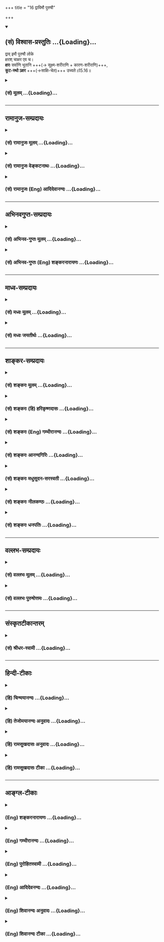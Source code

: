 +++
title = "16 द्वाविमौ पुरुषौ"

+++
<div class="js_include" newlevelforh1="2" title="(सं) विश्वास-प्रस्तुतिः" unfilled url="/mahAbhAratam/vyAsaH/shlokashaH/06-bhIShma-parva/03-bhagavad-gItA-parva/saMskRtam/vishvAsa-prastutiH/15_puruShottama-yogaH/16_dvAvimau_puruShau.md">
<details open><summary><h2>(सं) विश्वास-प्रस्तुतिः ...{Loading}...</h2></summary>

द्वाव् इमौ पुरुषौ लोके  
क्षरश् चाक्षर एव च।  
**क्षरः** सर्वाणि भूतानि +++(→ सूक्ष्म-शरीराणि + कारण-शरीराणि)+++,  
**कूट-स्थो ऽक्षर** +++(→साक्षि-चेत)+++ उच्यते॥15.16॥
</details>
</div>
<div class="js_include collapsed" newlevelforh1="3" title="(सं) मूलम्" unfilled url="/mahAbhAratam/vyAsaH/shlokashaH/06-bhIShma-parva/03-bhagavad-gItA-parva/saMskRtam/mUlam/15_puruShottama-yogaH/16_dvAvimau_puruShau.md">
<details><summary><h3>(सं) मूलम् ...{Loading}...</h3></summary>

द्वाविमौ पुरुषौ लोके क्षरश्चाक्षर एव च।  
क्षरः सर्वाणि भूतानि कूटस्थोऽक्षर उच्यते।।15.16।।
</details>
</div>


_________________
## रामानुज-सम्प्रदायः
<div class="js_include collapsed" newlevelforh1="3" title="(सं) रामानुजः मूलम्" unfilled url="/mahAbhAratam/vyAsaH/shlokashaH/06-bhIShma-parva/03-bhagavad-gItA-parva/saMskRtam/rAmAnujaH/mUlam/15_puruShottama-yogaH/16_dvAvimau_puruShau.md">
<details><summary><h3>(सं) रामानुजः मूलम् ...{Loading}...</h3></summary>

।।15.16।।**क्षरः च अक्षर एव च** इति **द्वौ इमौ पुरुषौ लोके** प्रथितौ।
तत्र **क्षर**शब्दनिर्दिष्टः पुरुषो जीवशब्दाभिलपनीय
ब्रह्मादिस्तम्बपर्यन्तक्षरणस्वभावाचित्संसृष्ट सर्व**भूतानि** अत्र
अचित्सङ्गरूपैकोपाधिना पुरुषः इति एकत्वनिर्देशः।**अक्षर**शब्दनिर्दिष्टः
**कूटस्थः;** अचित्संसर्गवियुक्तः; स्वेन रूपेण अवस्थितो मुक्तात्मा। स तु
अचित्संसर्गाभावाद् अचित्परिणामविशेषब्रह्मादिदेहसाधारणो न भवति इति कूटस्थ
इति **उच्यते।  
  
अत्र अपि एकत्वनिर्देशः अचिद्वियोगरूपैकोपाधिना अभिहितः। न हि इतः पूर्वम्
अनादौ काले मुक्त एक एव। यथा उक्तम् -- बहवो ज्ञानतपसा पूता मद्भावमागताः।।
(गीता 4।10)मम साधर्म्यमागताः। सर्गेऽपि नोपजायन्ते प्रलये न व्यथन्ति च।।
(गीता 14।2) इति।**

</details>
</div>
<div class="js_include collapsed" newlevelforh1="3" title="(सं) रामानुजः वेङ्कटनाथः" unfilled url="/mahAbhAratam/vyAsaH/shlokashaH/06-bhIShma-parva/03-bhagavad-gItA-parva/saMskRtam/rAmAnujaH/venkaTanAthaH/15_puruShottama-yogaH/16_dvAvimau_puruShau.md">
<details><summary><h3>(सं) रामानुजः वेङ्कटनाथः ...{Loading}...</h3></summary>

  
  
।।15.16।। सर्ववेदसाररूपपुरुषोत्तमयाथात्म्यप्रतिपादनमुक्तेन
सङ्गमयन्नवतारयति -- अतो मत्त एवेति। लोक्यतेऽनेनेति व्युत्पत्त्या
प्रमाणपरत्वमभिप्रेत्यप्रथितः इत्येतदनुषज्य वचनविपरिणामेन योजयति -- लोके
प्रथिताविति। प्रमाणं च अजो ह्येको जुषमाणोऽनुशेते जहात्येनां
भुक्तभोगामजोऽन्यः \[श्वे.उ.4।5\] इत्यादिकमभिप्रेतम्।
पुरुषशब्दनिर्दिष्टात्मनः स्वरूपेण क्षरत्वायोगाच्छरीरद्वारा
तदित्यभिप्रेत्य तृतीयपादं व्याचष्टेतत्र क्षरशब्दनिर्दिष्ट
इत्यादिना। क्षरः इत्येकत्वनिर्देशेनभूतानि इति बहुत्वनिर्देशस्तूपाधिकृत
इति शङ्काव्युदासायाऽऽह -- अत्राचित्संसर्गेति। बद्धात्मनां स्वरूपतो
भेदाभावे सर्वदुःखसुखप्रतिसन्धानं सर्वेषां स्यादिति भावः।
कूटस्थशब्दोऽनेकसन्ततिमूलपुरुषे प्रसिद्धः स चात्र न परमपुरुषः;उत्तमः
पुरुषस्त्वन्यः \[15।17\] इति तस्य पृथग्वक्ष्यमाणत्वात्। नापि
हिरण्यगर्भादिः; तस्य देहसम्बन्धित्वेन क्षरशब्दनिर्दिष्टत्वात् नापि
मुक्तात्मा; रूढ्याद्यविषयत्वादित्यतस्तत्र योगवृत्तिमभिप्रेत्य
मुक्तात्मपर इत्याह -- अचित्संसर्गवियुक्त इति। योगवृत्तिमुपपादयति -- स
त्विति। ब्रह्मादिदेहेति --
ब्रह्मादिदेहसम्बन्धायत्तविचित्रसुखदुःखाद्यसाधारणाकारो न भवतीत्यर्थः।
एतेन स्वेन रूपेणाभिनिष्पद्यते \[छा.उ.8।12।2\] इति
श्रुत्युक्तासङ्कुचितज्ञानैकाकारत्वलक्षणसाधारणाकारो भवतीत्युक्तं भवति।
तथाच कूटवत्तिष्ठतीति कूटस्थ इति व्युत्पत्तिरपि सूचिता।
साधारणाकारत्वमेवात्र कूटसादृश्यमिति भावः। अत्राप्येकत्वनिर्देश
एकोपाधिक्रोडीकारनिबन्धन एवेत्याह -- अत्रापीति। निर्देश৷৷.अभिहित
इत्येतत्पाकं पचति इतिवत् द्रष्टव्यम्। उक्तार्थे हेत्वभिप्रायेण
मुक्तात्मबहुत्वं सप्रमाणमाह -- पूर्वमनादौ काल इति।  
  

</details>
</div>
<div class="js_include collapsed" newlevelforh1="3" title="(सं) रामानुजः (Eng) आदिदेवानन्दः" unfilled url="/mahAbhAratam/vyAsaH/shlokashaH/06-bhIShma-parva/03-bhagavad-gItA-parva/saMskRtam/rAmAnujaH/english/AdidevAnandaH/15_puruShottama-yogaH/16_dvAvimau_puruShau.md">
<details><summary><h3>(सं) रामानुजः (Eng) आदिदेवानन्दः ...{Loading}...</h3></summary>

15.16 There are, the Sastras say, 'two kinds of Persons (Purusas)' well known in the world - 'the perishable and the imperishable.' Of the two,
the Persons designated by the term 'perishable' (Ksara) are beings conjoint with non-conscient matter of modifiable nature, from Brahma down to a blade of grass,who can be signified also by the term Jivas
(individual selves). Here the term Purusa (Person) is used in singular to indicate the common single condition of being conjoined with non-conscient matter. That which is the 'imperishable' (Aksara) is called 'unchanging' (Kutastha), this is the released self, devoid of association with non-conscient matter, remaining in its own form. It is called 'unchangeable' inasmuch as when free from non-conscient matter,
It has no specific connection with particular transformations of non-conscient matter like the bodies of Brahma etc. Here also the designation of the term in singular (as expressing a generic class)
denoting the totality of liberated selves, is used on account of the single condition of dissociation from non-conscient matter. It does not mean that before this, in time without beginning, there existed but a single liberated self. So it is stated: 'Purified by the austerity of knowledge, many have attained My state' (4.10); and 'They are not born at the time of creation, nor do they suffer at the time of dissolution'
(14.2).

</details>
</div>


_________________
## अभिनवगुप्त-सम्प्रदायः
<div class="js_include collapsed" newlevelforh1="3" title="(सं) अभिनव-गुप्तः मूलम्" unfilled url="/mahAbhAratam/vyAsaH/shlokashaH/06-bhIShma-parva/03-bhagavad-gItA-parva/saMskRtam/abhinava-guptaH/mUlam/15_puruShottama-yogaH/16_dvAvimau_puruShau.md">
<details><summary><h3>(सं) अभिनव-गुप्तः मूलम् ...{Loading}...</h3></summary>
<div class="js_include" includetitle="false" newlevelforh1="2" unfilled="" url="../18_yasmAtxaramatIto-.md"></div>
</details>
</div>
<div class="js_include collapsed" newlevelforh1="3" title="(सं) अभिनव-गुप्तः (Eng) शङ्करनारायणः" unfilled url="/mahAbhAratam/vyAsaH/shlokashaH/06-bhIShma-parva/03-bhagavad-gItA-parva/saMskRtam/abhinava-guptaH/english/shankaranArAyaNaH/15_puruShottama-yogaH/16_dvAvimau_puruShau.md">
<details><summary><h3>(सं) अभिनव-गुप्तः (Eng) शङ्करनारायणः ...{Loading}...</h3></summary>

15.16 See Comment under 15.18

</details>
</div>


_________________
## माध्व-सम्प्रदायः
<div class="js_include collapsed" newlevelforh1="3" title="(सं) मध्वः मूलम्" unfilled url="/mahAbhAratam/vyAsaH/shlokashaH/06-bhIShma-parva/03-bhagavad-gItA-parva/saMskRtam/madhvaH/mUlam/15_puruShottama-yogaH/16_dvAvimau_puruShau.md">
<details><summary><h3>(सं) मध्वः मूलम् ...{Loading}...</h3></summary>

।।15.16 -- 15.17।। क्षरः भूतानि ब्रह्मादीनि। कूटस्था प्रकृतिः। तथा च
शार्कराक्षश्रुतिः -- प्रजापतिप्रमुखाः सर्वजीवाः क्षरोऽक्षरः पुरुषो वै
प्रधानम्। तदुत्तमं चान्यमुदाहरन्ति जालाजालं मातरिश्वानमेकम् इति।

</details>
</div>
<div class="js_include collapsed" newlevelforh1="3" title="(सं) मध्वः जयतीर्थः" unfilled url="/mahAbhAratam/vyAsaH/shlokashaH/06-bhIShma-parva/03-bhagavad-gItA-parva/saMskRtam/madhvaH/jayatIrthaH/15_puruShottama-yogaH/16_dvAvimau_puruShau.md">
<details><summary><h3>(सं) मध्वः जयतीर्थः ...{Loading}...</h3></summary>

।।15.16 -- 15.17।। क्षराक्षरशब्दौ जडजीवार्थावित्यपव्याख्याननिरासार्थमाह
-- **क्षर** इति। भूतग्रहणं युक्तिसूचनार्थम्। न हि जडमात्रे भूतशब्दो
रूढः; किन्तु जीवेष्वपि। पुरुषशब्दस्य चैतदुपलक्षणम्।
प्रकृतिश्चेतना। अक्षरं इति वक्तव्येकूटस्थः इति वचनमपि युक्तिसूचनार्थमेव।
न हि जीवानां कूटस्थत्वमस्ति; सुखादिमत्त्वेन विकारित्वात्।
श्रुतिसम्मत्याऽयमेवार्थ इत्याह -- **तथा** चेति। क्षरः इत्यनुवादेन
प्रजापतीत्यादि व्याख्यानम्। अन्यं परमात्मानम्। क्षरान्तर्भूतोऽपि
मातरिश्वा विवक्षाविशेषेणाक्षरोऽपि भवतीत्युच्यते -- **जाले**ति। जालं
संसारबन्धः सोऽस्यास्तीति जालःअर्श आदिभ्योऽच् \[अष्टा.5।2।127\] इति।
तद्रहितश्चाजालः अभिमानाभावात्।

</details>
</div>


_________________
## शाङ्कर-सम्प्रदायः
<div class="js_include collapsed" newlevelforh1="3" title="(सं) शङ्करः मूलम्" unfilled url="/mahAbhAratam/vyAsaH/shlokashaH/06-bhIShma-parva/03-bhagavad-gItA-parva/saMskRtam/shankaraH/mUlam/15_puruShottama-yogaH/16_dvAvimau_puruShau.md">
<details><summary><h3>(सं) शङ्करः मूलम् ...{Loading}...</h3></summary>

।।15.16।। --,**द्वौ इमौ** पृथग्राशीकृतौ **पुरुषौ** इति उच्येते **लोके**
संसारे -- **क्षरश्च** क्षरतीति क्षरः विनाशी इति एको राशिः अपरः पुरुषः
**अक्षरः** तद्विपरीतः; भगवतः मायाशक्तिः; क्षराख्यस्य पुरुषस्य
उत्पत्तिबीजम् अनेकसंसारिजन्तुकामकर्मादिसंस्काराश्रयः; अक्षरः पुरुषः
उच्यते। कौ तौ पुरुषौ इति आह स्वयमेव भगवान् -- **क्षरः सर्वाणि भूतानि;**
समस्तं विकारजातम् इत्यर्थः। **कूटस्थः** कूटः राशी राशिरिव स्थितः। अथवा;
कूटः माया वञ्चना जिह्मता कुटिलता इति पर्यायाः; अनेकमायावञ्चनादिप्रकारेण
स्थितः कूटस्थः; संसारबीजानन्त्यात् न क्षरति इति **अक्षरः
उच्यते**।। आभ्यां क्षराक्षराभ्यां अन्यः विलक्षणः क्षराक्षरोपाधिद्वयदोषेण
अस्पृष्टः नित्यशुद्धबुद्धमुक्तस्वभावः --,

</details>
</div>
<div class="js_include collapsed" newlevelforh1="3" title="(सं) शङ्करः (हि) हरिकृष्णदासः" unfilled url="/mahAbhAratam/vyAsaH/shlokashaH/06-bhIShma-parva/03-bhagavad-gItA-parva/saMskRtam/shankaraH/hindI/harikRShNadAsaH/15_puruShottama-yogaH/16_dvAvimau_puruShau.md">
<details><summary><h3>(सं) शङ्करः (हि) हरिकृष्णदासः ...{Loading}...</h3></summary>

।।15.16।। अब; क्षर और अक्षर -- इन दोनों उपाधियोंसे अलग बतलाकर; उसी
उपाधिरहित शुद्ध परमात्माके स्वरूपका निश्चय करनेकी इच्छासे; अगले
श्लोकोंका आरम्भ किया जाता है। उनमें पहलेके और आगे आनेवाले सभी अध्यायोंके
समस्त अभिप्रायको तीन भेदोंमें विभक्त करके कहते हैं --, समुदायरूपसे पृथक्
किये हुए ये दो भाव; संसारमें पुरुष नामसे कहे जाते हैं। इनमेंसे एक समुदाय
क्षीण होनेवाला -- नाशवान् क्षर पुरुष है और दूसरा उससे विपरीत अक्षर पुरुष
है; जो कि भगवान्की मायाशक्ति है; क्षर पुरुषकी उत्पत्तिका बीज है; तथा
अनेक संसारी जीवोंकी कामना और कर्म आदिके संस्कारोंका आश्रय है; वह अक्षर
पुरुष कहलाता है। वे दोनों पुरुष कौन हैं सो भगवान् स्वयं ही बतलाते हैं --
समस्त भूत अर्थात् प्रकृतिका सारा विकार तो क्षर पुरुष है और कूटस्थ
अर्थात् जो कूट -- राशिकी भाँति स्थित है अथवा कूट नाम मायाका है जिसके
वञ्चना; छल; कुटिलता आदि पर्याय हैं; उपर्युक्त माया आदि अनेक प्रकारसे जो
स्थित है; वह कूटस्थ है। संसारका बीज; अन्तरहित होनेके कारण वह कूटस्थ नष्ट
नहीं होता; अतः अक्षर कहा जाता है।

</details>
</div>
<div class="js_include collapsed" newlevelforh1="3" title="(सं) शङ्करः (Eng) गम्भीरानन्दः" unfilled url="/mahAbhAratam/vyAsaH/shlokashaH/06-bhIShma-parva/03-bhagavad-gItA-parva/saMskRtam/shankaraH/english/gambhIrAnandaH/15_puruShottama-yogaH/16_dvAvimau_puruShau.md">
<details><summary><h3>(सं) शङ्करः (Eng) गम्भीरानन्दः ...{Loading}...</h3></summary>

15.16 There are imau, these; dvau, two-grouped separately; purusau,
persons, so called \[Persons-so called only figuratively, since they are
the limiting adjuncts of the supreme Person.\]; loke in the world; the
ksarah, mutable-one group consists of the perishable; the other person
is the aksarah, immutable, opposite of the former, the power of God
called Maya, which is the seed of the origin of the person called the
mutable. That which is the receptacle of the impressions of desires,
actions, etc. of countless transmigrating creatures is called the
immutable person. Who are those persons; The Lord Himself gives the
answer: Ksarah, the mutable; consists of sarvani, all; bhutani, things,
i.e. the totality of all mutable things. Kutasthah is the one existing
as Maya: Kuta means a heap; kutasthah, is that which exists like a heap.
Or, kuta is maya, deception, falsehood, crookedness, which are
synonymous; that which exists in the diverse forms of maya etc. is the
kutasthah. It is ucyate, called; the aksarah, immutable, because, owing
to the countless seeds of worldly existence, it does not perish.

</details>
</div>
<div class="js_include collapsed" newlevelforh1="3" title="(सं) शङ्करः आनन्दगिरिः" unfilled url="/mahAbhAratam/vyAsaH/shlokashaH/06-bhIShma-parva/03-bhagavad-gItA-parva/saMskRtam/shankaraH/AnandagiriH/15_puruShottama-yogaH/16_dvAvimau_puruShau.md">
<details><summary><h3>(सं) शङ्करः आनन्दगिरिः ...{Loading}...</h3></summary>

।।15.16।। उत्तरश्लोकानां तात्पर्यं वक्तुं वृत्तं कीर्तयति -- **भगवत
इति।** विशिष्टोपाधिराहित्यादिः। संप्रत्यध्यायसमाप्तेरुत्तरसंदर्भस्य
तात्पर्यमाह -- **अथेति।** न केवलं
निरुपाधिकात्मस्वरूपनिर्धारणायोत्तरग्रन्थः किंतु सर्वस्यैव
गीताशास्त्रस्यार्थनिर्णयार्थमित्याह -- **तत्रेति।** क्षराक्षरोपाधिभ्यां
परमात्मना च राशित्रयमुक्तेन सर्वात्मत्वेनाशुद्ध्यादिदोषप्रसक्तावुक्तं --
**द्वाविमाविति।** पुरुषोपाधित्वात्पुरुषत्वं न साक्षादिति विवक्षितत्वादाह
--,**पुरुषाविति।** परं पुरुषं व्यावर्तयति -- **भगवत इति।** तत्र
कार्यलिङ्गकमनुमानं सूचयति -- **क्षराख्यस्येति।** मायाशक्तिं विना
भोक्तॄणां कर्मादिसंस्कारा देवोक्तकार्योत्पत्तिरित्याशङ्क्य तस्य
निमित्तत्वेऽपि मायाशक्तिरुपादानमिति मत्वाह -- **अनेकेति।**
कामकर्मादीत्यादिशब्देन ज्ञानं गृह्यते। प्रकृतिं पुरुषं चैवेति
प्रकृतयोरिह ग्रहणमिति शङ्कामाकाङ्क्षाद्वारा वारयति -- **कौ ताविति।**
कूटशब्दार्थमुक्त्वा तेन स्थितस्य कूटस्थतेति संपिण्डितमर्थमाह --
**अनेकेति।** तस्य कथमक्षरत्वं विना ब्रह्मज्ञानमनाशादित्याह --
**संसारेति।**

</details>
</div>
<div class="js_include collapsed" newlevelforh1="3" title="(सं) शङ्करः मधुसूदन-सरस्वती" unfilled url="/mahAbhAratam/vyAsaH/shlokashaH/06-bhIShma-parva/03-bhagavad-gItA-parva/saMskRtam/shankaraH/madhusUdana-sarasvatI/15_puruShottama-yogaH/16_dvAvimau_puruShau.md">
<details><summary><h3>(सं) शङ्करः मधुसूदन-सरस्वती ...{Loading}...</h3></summary>

।।15.16।। एवं सोपाधिकमात्मानमुक्त्वा
क्षराक्षरशब्दवाच्यकार्यकारणोपाधिद्वयवियोगेन निरुपाधिकं शुद्धमात्मानं
प्रतिपादयति कृपया भगवानर्जुनाय त्रिभिः श्लोकैः -- द्वाविमावित्यादिना।
द्वाविमौ पृथग्राशीकृतौ पुरुषो पुरुषोपाधित्वेन पुरुषशब्दव्यपदेश्यौ लोके
संसारे। कौ तावित्याह। क्षरश्चाक्षर एव च क्षरतीति क्षरो विनाशी
कार्यराशिरेकः पुरुषः। न क्षरतीत्यक्षरो विनाशरहितः। क्षराख्यस्य
पुरुषस्योत्पत्तिबीजं भगवतो मायाशक्तिर्द्वितीयः पुरुषः। तौ पुरुषौ
व्याचष्टे स्वयमेव भगवान्। क्षरः सर्वाणि भूतानि समस्तं कार्यजातमित्यर्थः।
कूटस्थः कूटो यथार्थवस्त्वाच्छादनेनायथार्थवस्तुप्रकाशनं वञ्चनं
मायेत्यनर्थान्तरं। तेनावरणविक्षेपशक्तिद्वयरूपेण स्थितः कूटस्थः
भगवान्मायाशक्तिरूपः कारणोपाधिः संसारबीजत्वेनानन्त्यादक्षर उच्यते।
केचित्तु क्षरशब्देनाचेतनवर्गमुक्त्वा कूटस्थोऽक्षर उच्यत इत्यनेन
जीवमाहुस्तत्र सम्यक् क्षेत्रज्ञस्यैवेह पुरुषोत्तमत्वेन प्रतिपाद्यत्वात्
तस्मात्क्षराक्षरशब्दाभ्यां कार्यकारणोपाधी उभावपि जडावेवोच्येते
इत्येवमुक्तम्।

</details>
</div>
<div class="js_include collapsed" newlevelforh1="3" title="(सं) शङ्करः नीलकण्ठः" unfilled url="/mahAbhAratam/vyAsaH/shlokashaH/06-bhIShma-parva/03-bhagavad-gItA-parva/saMskRtam/shankaraH/nIlakaNThaH/15_puruShottama-yogaH/16_dvAvimau_puruShau.md">
<details><summary><h3>(सं) शङ्करः नीलकण्ठः ...{Loading}...</h3></summary>

।।15.16।। सर्वशास्त्रहृदयं संगृह्णाति -- **द्वाविमाविति।** लोके प्रसिद्धौ
इमौ द्वावेव पुरुषौ। क्षरो विनाशी स च सर्वाणि भूतानि प्राणवन्ति कर्मक्षये
सुप्तिप्रलयकैवल्यादावुपाधिनाशमनु विनाशशीलो जीवो ब्रह्मप्रतिबिम्बभूतो
जलार्कोपमः। प्रज्ञानघन एवैतेभ्यो भूतेभ्यः समुत्थाय तान्येवानुविनश्यति इति
श्रुतेः। कूटस्थो निर्विकारो मायोपाधिरक्षरः। तदुपाधेरकर्मत्वेन
नाशासंभवात्। उपाधिदोषेणावशीकृतत्वाच्चासौ न क्षरति स्वरूपान्न च्यवत
इत्यक्षरः।

</details>
</div>
<div class="js_include collapsed" newlevelforh1="3" title="(सं) शङ्करः धनपतिः" unfilled url="/mahAbhAratam/vyAsaH/shlokashaH/06-bhIShma-parva/03-bhagavad-gItA-parva/saMskRtam/shankaraH/dhanapatiH/15_puruShottama-yogaH/16_dvAvimau_puruShau.md">
<details><summary><h3>(सं) शङ्करः धनपतिः ...{Loading}...</h3></summary>

।।15.16।। एवं यदादित्यगतं तेज इत्यादिना भगवत ईश्वरस्य नारायणाख्यस्य
विभूतिसंक्षेपवर्णनेन सोपाधिकं स्वरुपमुक्त्वाथेदानीं तस्यैव परमात्मनः
क्षराक्षरोपाधिविभक्त्या निरुपाधिकस्य केवलस्य स्वरुपनिर्धारणाय
सर्वमेवातीतानागताध्यायार्थजातं त्रिधा राशीकृत्याह -- द्वाविति।
क्षरक्षरोपाधिम्यां परमात्मना च राशित्रयं इमौ प्रत्यक्षादिना
लोकेऽनुभूयमानौ पुरुषौ। कौ तौ पुरुषाविति तत्राह क्षरश्चाक्षर एव चेति
क्षराक्षशब्दार्थं स्वयमेवाह भगवान्। क्षरः सर्वाणि भूतानि सर्वं विकारजातं
क्षरतीति क्षरो विनाशी कूटस्थः कूटो राशिरिव स्थितः। यद्वा
कूटात्मनाऽनेकमायावञ्चनादिप्रकारेण स्थितः कूटस्थः। संसारबीजानन्त्यान्न
क्षरतीत्यक्षरो भगवतो मायाशक्तिः
क्षराख्यस्योत्पत्तिबीजमनेकसंसारिजन्तुकामकर्मादिसंस्काराश्रयोऽक्षर
उच्यते। यत्त्वपरे कूटः शिलाराशिः पर्वत इव देहेषु,नश्यत्स्वपि
निर्विकारतया तिष्ठतीति कूटस्थश्चेतनो भोक्ता स तु अक्षरः पुरुष इत्युच्यते
विवेकिभिरिति वर्णयन्ति तन्नोपादेयम् क्षेत्रज्ञस्यैवेह पुरुषोत्तमत्वेन
प्रतिपाद्यत्वात्। अन्यथा क्षेत्रज्ञं तापि मां विद्धीत्यनेनोत्तमः
पुरुषस्त्वन्य इत्यस्य विरोधापत्तेः।

</details>
</div>


_________________
## वल्लभ-सम्प्रदायः
<div class="js_include collapsed" newlevelforh1="3" title="(सं) वल्लभः मूलम्" unfilled url="/mahAbhAratam/vyAsaH/shlokashaH/06-bhIShma-parva/03-bhagavad-gItA-parva/saMskRtam/vallabhaH/mUlam/15_puruShottama-yogaH/16_dvAvimau_puruShau.md">
<details><summary><h3>(सं) वल्लभः मूलम् ...{Loading}...</h3></summary>

।।15.16।। द्वाविमाविति। लोके क्षरश्चाक्षर एव चेति पुरुषौ प्रथितौ; न
स्त्रीप्रकृतिकौ; नाप्यत्रान्यतरो स्त्रीप्रकृतिकः; केवलजडप्रकृतिकश्च
पुरुषत्वेनैवोभयोर्निर्देशात्। एतेनाव्यक्तपदवाच्यस्याक्षरस्य
स्त्रीरूपप्रकृतित्वं परोक्तमपास्तंएव च इत्यनेन स्वरूपतः क्षरोऽक्षर एवेति
सूच्यते। क्षरत्वं च भगवदिच्छया प्रकृतिसंसर्गोपाधिकृतमेव; अतो जायते
म्रियते इति प्रवाहः न वस्तुतः। तदेतत्स्वयं व्याचष्टेक्षरः सर्वाणि भूतानि
कूटस्थोऽक्षर उच्यते इति। सर्वाणि ब्रह्मादीनि स्तम्बपर्यन्तानि
व्यष्टिभूतानि जीवशब्दाभिलपनीयानि भगवत्सदंशभूताचित्प्रकृतिसंसृष्टानि
भवनादिक्रियाविषयत्वेन व्यपदिश्यमानानि क्षरः पुरुषः। अत्रैकत्वनिर्देशो
व्यष्टीनां समष्ट्यैक्याशयेन अचित्संसर्गैकोपाधिना वेति केचित्। कूटस्थो
मूलभूतः शुद्धः सच्चिदानन्दकः भगवद्धामादिपदवाच्योऽपि स महदादिषष्ठः कूटे
भूतसमुदाये तिष्ठतीति वा। मूर्द्धन्यमणिरिव अविनाशी वाऽरेऽयमात्मा
\[बृ.उ.4।5।14\] आत्मा वाऽरे द्रष्टव्यः श्रोतव्यो निदिध्यासितव्यः
\[बृ.उ.2।4।54।5।6\] इत्याद्यौपनिषज्ज्ञानेन साक्षात्कृतो योऽक्षरः पुरुष
इत्युच्यते अत्रैकत्वनिर्देशो विराट्समष्टिमूलभूताभिप्रायेण
(धामत्वाभिप्रायेण)। तद्वियोगरूपैकोपाधिना वेति केचित्। अयमप्युक्तः पूर्वं
मुक्त्याधिगम्यः। बहवो ज्ञानतपसा पूता मद्भावमागताः \[4।10\]
इत्यत्राध्यात्मरूपः। वस्तुतस्तुचैत्यस्य तत्त्वममलं मणिमस्य कण्ठे
\[भाग.3।28।28\] इति वाक्यात् कौस्तुभैक्यरूपेण मुख्यस्थितिरूप
एवमुक्तिर्हित्वाऽन्यथारूपं स्वरूपेण व्यवस्थितिः इत्युच्यते इत्थं
चावस्थानं भगवति दशमस्कन्धे भागवतेवीक्ष्यालकावृतमुखं \[भाग.10।29।39\]
इत्यत्र श्रीमदाचार्यैर्दर्शितम्। एतेनैव क्षराक्षरस्वरूपनिरूपेण
मतान्तरमपि प्रत्युक्तम्।

</details>
</div>
<div class="js_include collapsed" newlevelforh1="3" title="(सं) वल्लभः पुरुषोत्तमः" unfilled url="/mahAbhAratam/vyAsaH/shlokashaH/06-bhIShma-parva/03-bhagavad-gItA-parva/saMskRtam/vallabhaH/puruShottamaH/15_puruShottama-yogaH/16_dvAvimau_puruShau.md">
<details><summary><h3>(सं) वल्लभः पुरुषोत्तमः ...{Loading}...</h3></summary>

  
  
।।15.16।। अथ स्वज्ञापितस्वरूपज्ञानार्थं सपरिकरं स्वस्वरूपमाह --
द्वाविमाविति त्रिभिः। लोके प्रपञ्चस्थिते सर्वत्र द्वाविमावेव पुरुषौ
सर्वपदार्थभोक्तारौ आधिभौतिकाध्यात्मरूपौ क्षरः अक्षरश्च। उभयोः स्वरूपमाह
-- क्षरः पुरुषः सर्वाणि भूतानि ब्रह्मादिस्थावरान्तानि शरीराणि नानाविधानि
लीलौपयिकलीलात्मकत्वेनानेकरूपाणि; क्षरशब्दवाच्यः पुरुषांशरूपः पुरुष
इत्यर्थः। कूटः शिलासमूहः पर्वतस्तद्वत् सर्वपदार्थेषु शरीरादिषु
विनश्यत्स्वपि तत्समूहस्थः अविनाशी भोक्ता मच्चरणात्मको यः; स अक्षरः पुरुष
इत्यर्थः।  
  

</details>
</div>


_________________
## संस्कृतटीकान्तरम्
<div class="js_include collapsed" newlevelforh1="3" title="(सं) श्रीधर-स्वामी" unfilled url="/mahAbhAratam/vyAsaH/shlokashaH/06-bhIShma-parva/03-bhagavad-gItA-parva/saMskRtam/shrIdhara-svAmI/15_puruShottama-yogaH/16_dvAvimau_puruShau.md">
<details><summary><h3>(सं) श्रीधर-स्वामी ...{Loading}...</h3></summary>

।।15.16।। इदानींतद्धाम परमं मम इति यदुक्तं तत्स्वकीयं सर्वोत्तमत्वं
दर्शयति **-- द्वाविमाविति त्रिभिः।** क्षरश्चाक्षरश्चेति द्वाविमौ पुरुषौ
लोके प्रसिद्धौ। तावेवाह। तत्र क्षरः पुरुषो नाम सर्वाणि भूतानि
ब्रह्मादिस्थावरान्तानि शरीराणि; अविवेकिलोकस्य शरीरेष्वेव
पुरुषत्वप्रसिद्धेः। कूटः शिलाराशिः पर्वत इव देहेषु नश्यत्स्वपि
निर्विकारतया तिष्ठतीति कूटस्थश्चेतनो भोक्ता। स तु अक्षरः पुरुष
इत्युच्यते विवेकिभिः।

</details>
</div>


_________________
## हिन्दी-टीकाः
<div class="js_include collapsed" newlevelforh1="3" title="(हि) चिन्मयानन्दः" unfilled url="/mahAbhAratam/vyAsaH/shlokashaH/06-bhIShma-parva/03-bhagavad-gItA-parva/hindI/chinmayAnandaH/15_puruShottama-yogaH/16_dvAvimau_puruShau.md">
<details><summary><h3>(हि) चिन्मयानन्दः ...{Loading}...</h3></summary>

।।15.16।। इस अध्याय के अब तक किये गये विवेचन से सिद्ध हो जाता है कि जिसे
पूर्व के त्रयोदश अध्याय में क्षेत्र कहा गया था वह वस्तुत परमात्मा से
भिन्न वस्तु नहीं है। जब वह परमात्मा सूर्य का प्रकाश और ताप; चन्द्रमा का
शीतल प्रकाश; पृथ्वी की उर्वरा शक्ति; मनुष्य में ज्ञान; समृति और विस्मृति
की क्षमता आदि के रूप में व्यक्त होता है; वस्तुत तब ये सब परमात्मस्वरूप
ही सिद्ध होते हैं। परन्तु; इस प्रकार अभिव्यक्त होने में अन्तर केवल इतना
होता है कि परमात्मा क्षेत्र के रूप में ऐसा प्रतीत होता है; मानो वह
विकारी और विनाशी है। उदाहरणार्थ; स्वर्ण से बने सभी आभूषण स्वर्ण रूप ही
होते हैं; परन्तु आभूषणों के रूप में वह स्वर्ण परिच्छिन्न और परिवर्तनशील
प्रतीत होता है। इस प्रकार; सम्पूर्ण क्षेत्र को इस श्लोक में क्षर पुरुष
कहा गया है। क्षेत्र को जानने वाले क्षेत्रज्ञ आत्मा को यहाँ अक्षर पुरुष
कहा गया है। उसका अक्षरत्व इस चर जगत् की अपेक्षा से ही है। जैसे कोई
व्यक्ति अपनी पत्नी की दृष्टि से पति और पुत्र की दृष्टि से पिता कहलाता
है। इसी प्रकार; शरीर; मन और बुद्धि की परिवर्तनशील क्षर उपाधियों की
अपेक्षा से इन सब के ज्ञाता आत्मा को अक्षर पुरुष कहते हैं। पुरुष शब्द का
अर्थ है पूर्ण। केवल निरुपाधिक परमात्मा ही पूर्ण है। उपर्युक्त क्षर और
अक्षर तत्त्व उसी पूर्ण पुरुष के ही दो व्यक्त रूप होने के कारण उन्हें भी
पुरुष की संज्ञा दी गयी है। इस अव्यय और अक्षर आत्मा को वेदान्त में कूटस्थ
कहते हैं। कूट का अर्थ है निहाई; जिसके ऊपर स्वर्ण को रखकर एक स्वर्णकार
नवीन आकार प्रदान करता है। इस प्रक्रिया में स्वर्ण तो परिवर्तित होता है;
परन्तु निहाई अविकारी ही रहती है। इसी प्रकार; उपाधियों के समस्त विकारों
में यह आत्मा अविकारी ही रहता है; इसलिये उसे कूटस्थ कहते है। पूर्ण पुरुष;
इन क्षर और अक्षर पुरुषों से भिन्न तथा इनके दोषों से असंस्पृष्ट नित्य
शुद्ध बुद्ध मुक्त स्वभाव का है। भगवान् कहते है

</details>
</div>
<div class="js_include collapsed" newlevelforh1="3" title="(हि) तेजोमयानन्दः अनुवादः" unfilled url="/mahAbhAratam/vyAsaH/shlokashaH/06-bhIShma-parva/03-bhagavad-gItA-parva/hindI/tejomayAnandaH/anuvAdaH/15_puruShottama-yogaH/16_dvAvimau_puruShau.md">
<details><summary><h3>(हि) तेजोमयानन्दः अनुवादः ...{Loading}...</h3></summary>

।।15.16।। इस लोक में क्षर (नश्वर) और अक्षर (अनश्वर) ये दो पुरुष हैं,
समस्त भूत क्षर हैं और 'कूटस्थ' अक्षर कहलाता है।।

</details>
</div>
<div class="js_include collapsed" newlevelforh1="3" title="(हि) रामसुखदासः अनुवादः" unfilled url="/mahAbhAratam/vyAsaH/shlokashaH/06-bhIShma-parva/03-bhagavad-gItA-parva/hindI/rAmasukhadAsaH/anuvAdaH/15_puruShottama-yogaH/16_dvAvimau_puruShau.md">
<details><summary><h3>(हि) रामसुखदासः अनुवादः ...{Loading}...</h3></summary>

।।15.16।। इस संसारमें क्षर (नाशवान्) और अक्षर (अविनाशी) -- ये दो प्रकारके
पुरुष हैं। सम्पूर्ण प्राणियोंके शरीर नाशवान् और कूटस्थ (जीवात्मा)
अविनाशी कहा जाता है।

</details>
</div>
<div class="js_include collapsed" newlevelforh1="3" title="(हि) रामसुखदासः टीका" unfilled url="/mahAbhAratam/vyAsaH/shlokashaH/06-bhIShma-parva/03-bhagavad-gItA-parva/hindI/rAmasukhadAsaH/TIkA/15_puruShottama-yogaH/16_dvAvimau_puruShau.md">
<details><summary><h3>(हि) रामसुखदासः टीका ...{Loading}...</h3></summary>

।।15.16।।***व्याख्या --***  **द्वाविमौ पुरुषौ लोके क्षरश्चाक्षर एव च
--** यहाँ **लोके** पदको सम्पूर्ण संसारका वाचक समझना चाहिये। इसी अध्यायके
सातवें श्लोकमें **जीवलोके** पद भी इसी अर्थमें आया है। इस जगत्में दो विभाग
जाननेमें आते हैं -- शरीरादि नाशवान् पदार्थ (जड) और अविनाशी जीवात्मा
(चेतन)। जैसे; विचार करनेसे स्पष्ट प्रतीत होता है कि एक तो प्रत्यक्ष
दीखनेवाला शरीर है और एक उसमें रहनेवाला जीवात्मा है। जीवात्माके रहनेसे ही
प्राण कार्य करते हैं और शरीरका संचालन होता है। जीवात्माके साथ प्राणोंके
निकलते ही शरीरका संचालन बंद हो जाता है और शरीर सड़ने लगता है। लोग उस
शरीरको जला देते हैं। कारण कि महत्त्व नाशवान् शरीरका नहीं; प्रत्युत उसमें
रहनेवाले अविनाशी जीवात्माका है। पञ्चमहाभूतों(आकाश; वायु; अग्नि; जल और
पृथ्वी) से बने हुए शरीरादि जितने पदार्थ हैं; वे सभी जड और नाशवान् हैं।
प्राणियोंके (प्रत्यक्ष देखनेमें आनेवाले) स्थूलशरीर स्थूल समष्टिजगत्के
साथ एक हैं दस इन्द्रियाँ; पाँच प्राण; मन और बुद्धि -- इन सत्रह
तत्त्वोंसे युक्त सूक्ष्मशरीर सूक्ष्म समष्टिजगत्के साथ एक हैं और कारणशरीर
(स्वभाव; कर्मसंस्कार; अज्ञान) कारण समष्टिजगत्(मूल प्रकृति) के साथ एक
हैं। ये सब क्षरणशील (नाशवान्) होनेके कारण क्षर नामसे कहे गये हैं।  
  
वास्तवमें व्यष्टि नामसे कोई वस्तु है ही नहीं केवल समष्टिसंसारके थोड़े
अंशकी वस्तुको अपनी माननेके कारण उसको व्यष्टि कह देते हैं। संसारके साथ
शरीर आदि वस्तुओंकी भिन्नता केवल (रागममता आदिके कारण) मानी हुई है;
वास्तवमें है नहीं। मात्र पदार्थ; और क्रियाएँ प्रकृतिकी ही हैं **(टिप्पणी
प₀ 781.1)**। इसलिये स्थूल; सूक्ष्म और कारणशरीरकी समस्त क्रियाएँ क्रमशः
स्थूल; सूक्ष्म और कारण समष्टिसंसारके हितके लिये ही करनी हैं; अपने लिये
नहीं।  
  
जिस तत्त्वका कभी विनाश नहीं होता और जो सदा निर्विकार रहता है; उस
जीवात्माका वाचक यहाँ **अक्षरः** पद है **(टिप्पणी प₀ 781.2)**। प्रकृति जड
है और जीवात्मा (चेतन परमात्माका अंश होनेसे) चेतन है। इसी अध्यायके तीसरे
श्लोकमें भगवान्ने जिसका छेदन करनेके लिये कहा था; उस संसारको यहाँ
**क्षरः** पदसे और सातवें श्लोकमें भगवान्ने जिसको अपना अंश बताया था; उस
जीवात्माको यहाँ **अक्षरः** पदसे कहा गया है।  
  
यहाँ आये क्षर; अक्षर; और पुरुषोत्तम शब्द क्रमशः पुँल्लिङ्ग; स्त्रीलिङ्ग
और नपुंसकलिङ्ग हैं। इससे यह समझना चाहिये कि प्रकृति; जीवात्मा और
परमात्मा न तो स्त्री हैं; न पुरुष हैं और न नपुंसक ही हैं। वास्तवमें
लिङ्ग भी शब्दकी दृष्टिसे है; तत्त्वसे कोई लिङ्ग नहीं है **(टिप्पणी प₀
781.3)**। क्षर और अक्षर -- दोनोंसे उत्तम पुरुषोत्तम नामकी सिद्धिके लिये
यहाँ भगवान्ने क्षर और अक्षर -- दोनोंको पुरुष नामसे कहा है।**क्षरः
सर्वाणि भूतानि --** इसी अध्यायके आरम्भमें जिस संसारवृक्षका स्वरूप बताकर
उसका छेदन करनेकी प्रेरणा की गयी थी; उसी संसारवृक्षको यहाँ क्षर नामसे कहा
गया है। यहाँ **भूतानि** पद प्राणियोंके स्थूल; सूक्ष्म और कारणशरीरोंका ही
वाचक समझना चाहिये। कारण कि यहाँ भूतोंको नाशवान् बताया गया है।
प्राणियोंके शरीर ही नाशवान् होते हैं; प्राणी स्वयं नहीं। अतः
यहाँ,**भूतानि** पद जड शरीरोंके लिये ही आया है।**कूटस्थोऽक्षर उच्यते --**
इसी अध्यायके सातवें श्लोकमें भगवान्ने जिसको अपना सनातन अंश बताया है; उसी
जीवात्माको यहाँ अक्षर नामसे कहा गया है।  
  
जीवात्मा चाहे जितने शरीर धारण करे; चाहे जितने लोकोंमें जाय; उसमें कभी
कोई विकार उत्पन्न नहीं होता वह सदा ज्योंकात्यों रहता है (गीता 8। 19 13।
31)। इसीलिये यहाँ उसको कूटस्थ कहा गया है। ,गीतामें परमात्मा और जीवात्मा
दोनोंके स्वरूपका वर्णन प्रायः समान ही मिलता है। जैसे परमात्माको (12। 3
में) कूटस्थ तथा (8। 4 में) अक्षर कहा गया है; ऐसे ही यहाँ (15। 16 में)
जीवात्माको भी,कूटस्थ और अक्षर कहा गया है। जीवात्मा और परमात्मा --
दोनोंमें ही परस्पर तात्त्विक एवं स्वरूपगत एकता है। स्वरूपसे जीवात्मा
सदासर्वदा निर्विकार ही है परन्तु भूलसे प्रकृति और उसके कार्य शरीरादिसे
अपनी एकता मान लेनेके कारण उसकी जीव संज्ञा हो जाती है; नहीं तो
(अद्वैतसिद्धान्तके अनुसार) वह साक्षात् परमात्मतत्त्व ही है।

</details>
</div>


_________________
## आङ्ग्ल-टीकाः
<div class="js_include collapsed" newlevelforh1="3" title="(Eng) शङ्करनारायणः" unfilled url="/mahAbhAratam/vyAsaH/shlokashaH/06-bhIShma-parva/03-bhagavad-gItA-parva/english/shankaranArAyaNaH/15_puruShottama-yogaH/16_dvAvimau_puruShau.md">
<details><summary><h3>(Eng) शङ्करनारायणः ...{Loading}...</h3></summary>

15.16. There are two persons in the world, the perishing and the nonperishing : the perishing is all elements \[and\] the speak-like One is called the nonperishing.

</details>
</div>
<div class="js_include collapsed" newlevelforh1="3" title="(Eng) गम्भीरानन्दः" unfilled url="/mahAbhAratam/vyAsaH/shlokashaH/06-bhIShma-parva/03-bhagavad-gItA-parva/english/gambhIrAnandaH/15_puruShottama-yogaH/16_dvAvimau_puruShau.md">
<details><summary><h3>(Eng) गम्भीरानन्दः ...{Loading}...</h3></summary>

15.16 There are these two persons in the world-the mutable and the immutable. The mutable consists of all things; the one existing as Maya is called the immutable.

</details>
</div>
<div class="js_include collapsed" newlevelforh1="3" title="(Eng) पुरोहितस्वामी" unfilled url="/mahAbhAratam/vyAsaH/shlokashaH/06-bhIShma-parva/03-bhagavad-gItA-parva/english/purohitasvAmI/15_puruShottama-yogaH/16_dvAvimau_puruShau.md">
<details><summary><h3>(Eng) पुरोहितस्वामी ...{Loading}...</h3></summary>

15.16 There are two aspects in Nature: the perishable and the imperishable. All life in this world belongs to the former, the unchanging element belongs to the latter.

</details>
</div>
<div class="js_include collapsed" newlevelforh1="3" title="(Eng) आदिदेवनन्दः" unfilled url="/mahAbhAratam/vyAsaH/shlokashaH/06-bhIShma-parva/03-bhagavad-gItA-parva/english/AdidevanandaH/15_puruShottama-yogaH/16_dvAvimau_puruShau.md">
<details><summary><h3>(Eng) आदिदेवनन्दः ...{Loading}...</h3></summary>

15.16 There are two kinds of Persons (Purusas) spoken of in the Sastra -
the perishable (Ksara) and the imperishable (Aksara). The perishable is all beings and the imperishable is called the unchanging (Kutastha).

</details>
</div>
<div class="js_include collapsed" newlevelforh1="3" title="(Eng) शिवानन्दः अनुवादः" unfilled url="/mahAbhAratam/vyAsaH/shlokashaH/06-bhIShma-parva/03-bhagavad-gItA-parva/english/shivAnandaH/anuvAdaH/15_puruShottama-yogaH/16_dvAvimau_puruShau.md">
<details><summary><h3>(Eng) शिवानन्दः अनुवादः ...{Loading}...</h3></summary>

15.16 Two Purushas there are in this world, the perishable and the imperishable. All beings are the perishable and the Kutastha the unchanging is called the imperishable.

</details>
</div>
<div class="js_include collapsed" newlevelforh1="3" title="(Eng) शिवानन्दः टीका" unfilled url="/mahAbhAratam/vyAsaH/shlokashaH/06-bhIShma-parva/03-bhagavad-gItA-parva/english/shivAnandaH/TIkA/15_puruShottama-yogaH/16_dvAvimau_puruShau.md">
<details><summary><h3>(Eng) शिवानन्दः टीका ...{Loading}...</h3></summary>

15.16 द्वौ two; इमौ these; पुरुषौ Purushas (beings); लोके in the world;
क्षरः the perishable; च and; अक्षरः the imperishable; एव even; च and;
क्षरः the perishable; सर्वाणि all; भूतानि beings; कूटस्थः the immutable
(unchanging); अक्षरः the imperishable; उच्यते is called.Commentary Now the Lord describes the three aspects of the divine existence. One is the individual soul called the perishable; the second is the imperishable or the Maya Sakti of the Lord and the third is the Purushottama or the Supreme Being.The perishable comprises the whole world of changing forms. From Brahma down to the tiny blade of grass; all movable and immovable objects; all that can be thought of by the mind; all that is made up of the five elements; all that is changing; all that has names and forms; all that appears to the naked eye and what is described as the body and the modifications of the field; in the thirteenth chapter;
are Kshara or the perishable. Kshara is the changing one. It is the everchanging form of matter which is inert or insentient. Akshara is the changeless.In Samsara there are two categories arranged in two separate groups of beings; called Purushas; as they are the limiting adjuncts of the Purusha. Maya Sakti; the illusory power of the Lord; is the seed from which the perishable being takes its birth. It is the seat of all the latent impressions of desires; actions; etc.; of various perishable creatures. Maya Sakti is the Akshara Purusha. The unmanifest condition is generally described as deep ignorance or sleep for there is neither consciousness nor unconsciousness. It is only a potential state. It is the condition in which all forms of life with its accompanying limitations lie latent; just as the tree lies latent in the seed of the fruit. In this state matter and energy are one. In this state sound;
matter and energy exist in an undifferentiated state. In this state the Gunas exist in a state of eilibrium.The imperishable is known as the Kutastha; i.e.; that which remains immovable like a heap. That which is at the root (Kuta) of all these beings is the Kutastha. Or; Kuta also means illusion; and Kutastha means that which manifests itself in diverse forms of illusion. That which conceals the Truth and shows the false thing and deceives the worldyminded people is Maya or Kuta. That which is of the form of the AvaranaVikshepa Sakti (veiling and vacillating power) is Kutastha. As this Maya Sakti cannot be destroyed except by the knowledge of the Self; it is said to be endless. That is the reason why this is called Akshara. That seed of Samsara has no end.
Therefore; it is said to be imperishable in the sense that it is not destroyed in the absence of knowledge of the Self. But the seed is scorched or destroyed in toto when one gets the knowledge of Brahman.
The,illusion vanishes and everything is realised as the one Cosmic Consciousness. Only the illusory perception of matter is destroyed.Purushottama or the highest Purusha is distinct from these two
-- the perishable and the imperishable. He is not affected by the evils of the two vehicles or limiting adjuncts of the perishable and the imperishable. He is eternal; pure; intelligent and free by nature.

</details>
</div>
